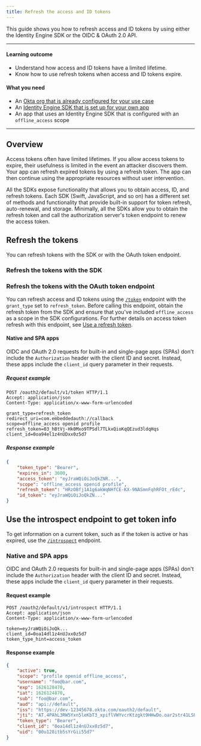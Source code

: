 ```yaml
---
title: Refresh the access and ID tokens
---
```


<ApiLifecycle access="ie" />

This guide shows you how to refresh access and ID tokens by using either the Identity Engine SDK or the OIDC & OAuth 2.0 API.

---

#### Learning outcome

* Understand how access and ID tokens have a limited lifetime.
* Know how to use refresh tokens when access and ID tokens expire.

#### What you need

* An [Okta org that is already configured for your use case](/docs/guides/oie-embedded-common-org-setup/)
* An [Identity Engine SDK that is set up for your own app](/docs/guides/oie-embedded-common-download-setup-app/)
* An app that uses an Identity Engine SDK that is configured with an `offline_access` scope

---

## Overview

Access tokens often have limited lifetimes. If you allow access tokens to expire, their usefulness is limited in the event an attacker discovers them. Your app can refresh expired tokens by using a refresh token. The app can then continue using the appropriate resources without user intervention.

All the SDKs expose functionality that allows you to obtain access, ID, and refresh tokens. Each SDK (Swift, JavaScript, and so on) has a different set of methods and functionality that provide built-in support for token refresh, auto-renewal, and storage. Minimally, all the SDKs allow you to obtain the refresh token and call the authorization server's token endpoint to renew the access token.

## Refresh the tokens

You can refresh tokens with the SDK or with the OAuth token endpoint.

### Refresh the tokens with the SDK

<StackSnippet snippet="refreshusingthesdk" />

### Refresh the tokens with the OAuth token endpoint

You can refresh access and ID tokens using the [`/token`](/docs/reference/api/oidc/#token) endpoint with the `grant_type` set to `refresh_token`. Before calling this endpoint, obtain the refresh token from the SDK and ensure that you've included `offline_access` as a scope in the SDK configurations. For further details on access token refresh with this endpoint, see [Use a refresh token](/docs/guides/refresh-tokens/main/#use-a-refresh-token).

<StackSnippet snippet="refreshendpointrequest" />

#### Native and SPA apps

OIDC and OAuth 2.0 requests for built-in and single-page apps (SPAs) don't include the `Authorization` header with the client ID and secret. Instead, these apps include the `client_id` query parameter in their requests.

##### Request example

```http
POST /oauth2/default/v1/token HTTP/1.1
Accept: application/json
Content-Type: application/x-www-form-urlencoded

grant_type=refresh_token
redirect_uri=com.embeddedauth://callback
scope=offline_access openid profile
refresh_token=03_hBtVj-Hk0Mxo9TPSdl7TLkxQioKqQEzud3ldqHqs
client_id=0oa94el1z4nUDxx0z5d7
```

##### Response example

```json
{
    "token_type": "Bearer",
    "expires_in": 3600,
    "access_token": "eyJraWQiOiJoQkZNR...",
    "scope": "offline_access openid profile",
    "refresh_token": "HRzOBfj1A1g6akWqNHfCE-KX-9NASmnFqhRFOt_rEdc",
    "id_token": "eyJraWQiOiJoQkZN..."
}
```

## Use the introspect endpoint to get token info

To get information on a current token, such as if the token is active or has expired, use the [`/introspect`](/docs/reference/api/oidc/#introspect) endpoint.

<StackSnippet snippet="introspectendpointrequest" />

### Native and SPA apps

OIDC and OAuth 2.0 requests for built-in and single-page apps (SPAs) don't include the `Authorization` header with the client ID and secret. Instead, these apps include the `client_id` query parameter in their requests.

#### Request example

```http
POST /oauth2/default/v1/introspect HTTP/1.1
Accept: application/json
Content-Type: application/x-www-form-urlencoded

token=eyJraWQiOiJoQk...
client_id=0oa14dl1z4nUJxx0z5d7
token_type_hint=access_token
```

#### Response example

```json
{
    "active": true,
    "scope": "profile openid offline_access",
    "username": "foo@bar.com",
    "exp": 1626128470,
    "iat": 1626124870,
    "sub": "foo@bar.com",
    "aud": "api://default",
    "iss": "https://dev-12345678.okta.com/oauth2/default",
    "jti": "AT.4PAhL3RW5Yxn5leKbT3_xpiflVWYvcrKtzgkt9HHwDo.oar2str41LSUbsgXb5d6",
    "token_type": "Bearer",
    "client_id": "0oa14dl1z4nUJxx0z5d7",
    "uid": "00u128itb5sYrGii55d7"
}
```